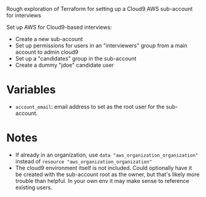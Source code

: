Rough exploration of Terraform for setting up a Cloud9 AWS sub-account for interviews

Set up AWS for Cloud9-based interviews:
  - Create a new sub-account
  - Set up permissions for users in an "interviewers" group from a main account to admin cloud9
  - Set up a "candidates" group in the sub-account
  - Create a dummy "jdoe" candidate user

# Variables

- `account_email`: email address to set as the root user for the sub-account.

# Notes

- If already in an organization, use `data "aws_organization_organization"` 
  instead of `resource "aws_organization_organization"`
- The cloud9 environment itself is not included.  Could optionally have it be 
  created with the sub-account root as the owner, but that's likely more 
  trouble than helpful.  In your own env it may make sense to reference 
  existing users.
